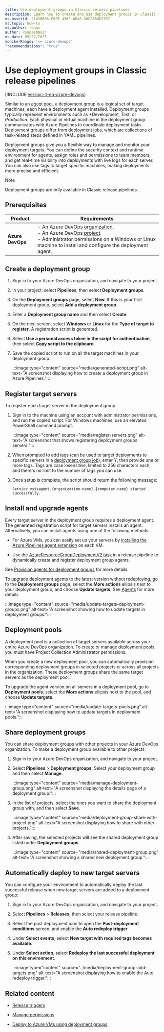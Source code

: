 ```yaml
---
title: Use deployment groups in Classic release pipelines
description: Learn how to create and use deployment groups in Classic release pipelines in Azure Pipelines.
ms.assetid: 21416B0A-F60F-436F-AB46-D6C2A54D5707
ms.topic: how-to
ms.author: ronai
author: RoopeshNair
ms.date: 05/22/2025
monikerRange: '<= azure-devops'
"recommendations": "true"
---
```


# Use deployment groups in Classic release pipelines

[!INCLUDE [version-lt-eq-azure-devops](../../../includes/version-lt-eq-azure-devops.md)]

Similar to an [agent pool](../../agents/pools-queues.md), a deployment group is a logical set of target machines, each have a deployment agent installed. Deployment groups typically represent environments such as *Development, *Test*, or *Production*. Each physical or virtual machine in the deployment group communicates with Azure Pipelines to coordinate deployment tasks. Deployment groups differ from [deployment jobs](../../process/deployment-jobs.md), which are collections of task-related steps defined in YAML pipelines.

Deployment groups give you a flexible way to manage and monitor your deployment targets. You can define the security context and runtime environment for agents, assign roles and permissions to team members, and get real-time visibility into deployments with live logs for each server. You can also use tags to target specific machines, making deployments more precise and efficient.

> [!NOTE]
> Deployment groups are only available in Classic release pipelines.

## Prerequisites

|     **Product**    |  **Requirements**  |
|--------------------|--------------------|
| **Azure DevOps**   | - An Azure DevOps [organization](../../../organizations/accounts/create-organization.md).<br>- An Azure DevOps [project](../../../organizations/projects/create-project.md).<br> - Administrator permissions on a Windows or Linux machine to install and configure the deployment agent. |

## Create a deployment group

1. Sign in to your Azure DevOps organization, and navigate to your project.

1. In your project, select **Pipelines**, then select **Deployment groups**.

1. On the **Deployment groups** page, select **New**. If this is your first deployment group, select **Add a deployment group**.
 
1. Enter a **Deployment group name** and then select **Create**.

1. On the next screen, select **Windows** or **Linux** for the **Type of target to register**. A registration script is generated.

1. Select **Use a personal access token in the script for authentication**, then select **Copy script to the clipboard**.

1. Save the copied script to run on all the target machines in your deployment group.

   :::image type="content" source="media/generated-script.png" alt-text="A screenshot displaying how to create a deployment group in Azure Pipelines.":::

## Register target servers

To register each target server in the deployment group:

1. Sign in to the machine using an account with administrator permissions, and run the copied script. For Windows machines, use an elevated PowerShell command prompt.

   :::image type="content" source="media/register-servers.png" alt-text="A screenshot that shows registering deployment groups servers.":::

1. When prompted to add tags (can be used to target deployments to specific servers in a [deployment group job](../../process/deployment-group-phases.md)), enter Y, then provide one or more tags. Tags are case insensitive, limited to 256 characters each, and there's no limit to the number of tags you can use.

1. Once setup is complete, the script should return the following message:

    ```
    Service vstsagent.{organization-name}.{computer-name} started successfully.
    ```

## Install and upgrade agents

Every target server in the deployment group requires a deployment agent. The generated registration script for target servers installs an agent. Alternatively, you can install agents using one of the following methods:

- For Azure VMs, you can easily set up your servers by [installing the Azure Pipelines agent extension](./howto-provision-deployment-group-agents.md#install-the-azure-pipelines-agent-azure-vm-extension) on each VM.

- Use the [AzureResourceGroupDeploymentV2 task](./howto-provision-deployment-group-agents.md#use-the-azureresourcegroupdeploymentv2-task) in a release pipeline to dynamically create and register deployment group agents.

See [Provision agents for deployment groups](howto-provision-deployment-group-agents.md) for more details.

To upgrade deployment agents to the latest version without redeploying, go to the **Deployment groups** page, select the **More actions** ellipsis next to your deployment group, and choose **Update targets**. See [Agents](../../agents/agents.md) for more details.

:::image type="content" source="media/update-targets-deployment-groups.png" alt-text="A screenshot showing how to update targets in deployment groups.":::

## Deployment pools

A deployment pool is a collection of target servers available across your entire Azure DevOps organization. To create or manage deployment pools, you must have Project Collection Administrator permissions.

When you create a new deployment pool, you can automatically provision corresponding deployment groups in selected projects or across all projects in the organization. These deployment groups share the same target servers as the deployment pool.

To upgrade the agent version on all servers in a deployment pool, go to **Deployment pools**, select the **More actions** ellipsis next to the pool, and choose **Update targets**.

:::image type="content" source="media/update-targets-pools.png" alt-text="A screenshot displaying how to update targets in deployment pools.":::

## Share deployment groups

You can share deployment groups with other projects in your Azure DevOps organization. To make a deployment group available to other projects:

1. Sign in to your Azure DevOps organization, and navigate to your project.

1. Select **Pipelines** > **Deployment groups**. Select your deployment group and then select **Manage**.

   :::image type="content" source="media/manage-deployment-group.png" alt-text="A screenshot displaying the details page of a deployment group.":::

1. In the list of projects, select the ones you want to share the deployment group with, and then select **Save**.
 
   :::image type="content" source="media/deployment-group-share-with-project.png" alt-text="A screenshot displaying how to share with other projects.":::

1. After saving,  the selected projects will see the shared deployment group listed under **Deployment groups**.

    :::image type="content" source="media/shared-deployment-group.png" alt-text="A screenshot showing a shared new deployment group.":::

## Automatically deploy to new target servers

You can configure your environment to automatically deploy the last successful release when new target servers are added to a deployment group:

1. Sign in to your Azure DevOps organization, and navigate to your project.

1. Select **Pipelines** > **Releases**, then select your release pipeline.

1. Select the post deployment icon to open the **Post-deployment conditions** screen, and enable the **Auto redeploy trigger**.

1. Under **Select events**, select **New target with required tags becomes available**.

1. Under **Select action**, select **Redeploy the last successful deployment on this environment**.

   :::image type="content" source="../media/deployment-group-add-targets.png" alt-text="A screenshot displaying how to enable the Auto redeploy trigger.":::

## Related content

- [Release triggers](../triggers.md)

- [Manage permissions](../../policies/permissions.md)

- [Deploy to Azure VMs using deployment groups](deploying-azure-vms-deployment-groups.md)